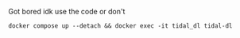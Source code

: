 Got bored idk use the code or don't

```
docker compose up --detach && docker exec -it tidal_dl tidal-dl
```
